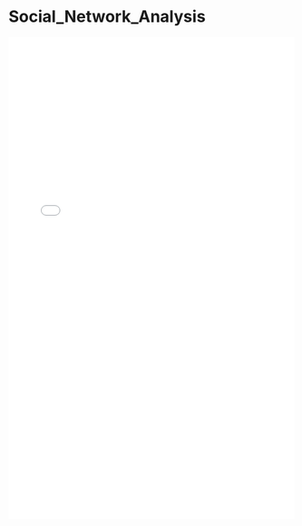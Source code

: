 # Social_Network_Analysis
<embed src="Crawling_with_BFS_and_Random_Walk.pdf" width="100%" height="850px"/>
